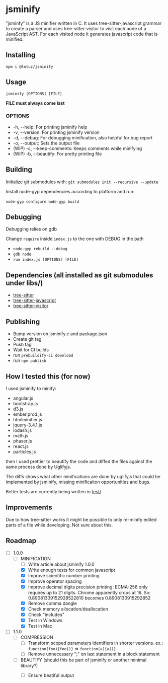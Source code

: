 # jsminify

"jsminfy" is a JS minifier written in C. It uses tree-sitter-javascript grammar
to create a parser and uses tree-sitter-visitor to visit each node of a
JavaScript AST. For each visited node it generates javascript code that is
minified.

## Installing

`npm i @lotuz/jsminify`

## Usage

`jsminify [OPTIONS] [FILE]`

**FILE must always come last**

### OPTIONS

* -h, --help: For printing jsminify help
* -v, --version: For printing jsminify version
* -d, --debug: For debugging minification, also helpful for bug report
* -o, --output: Sets the output file
* (WIP) -c, --keep-comments: Keeps comments while minifying
* (WIP) -b, --beautify: For pretty printing file

## Building

Initialize git submodules with: `git submodules init --recursive --update`

Install node-gyp dependencies according to platform and run:

`node-gyp configure`
`node-gyp build`

## Debugging 

Debugging relies on gdb

Change `require` inside `index.js` to the one with DEBUG in the path

- `node-gyp rebuild --debug`
- `gdb node`
- `run index.js [OPTIONS] [FILE]`

## Dependencies (all installed as git submodules under libs/)

- [tree-sitter](https://github.com/tree-sitter/tree-sitter)
- [tree-sitter-javascript](https://github.com/tree-sitter/tree-sitter-javascript)
- [tree-sitter-visitor](https://github.com/marcel0ll/tree-sitter-visitor)

## Publishing

* Bump version on jsminify.c and package.json
* Create git tag
* Push tag
* Wait for CI builds
* run `prebuildify-ci download`
* run `npm publish`

## How I tested this (for now)

I used jsminify to minify:

- angular.js
- bootstrap.js
- d3.js
- ember.prod.js
- htmlminifier.js
- jquery-3.4.1.js
- lodash.js
- math.js
- phaser.js
- react.js
- particles.js

then I used prettier to beautify the code and diffed the files against the same
process done by Uglifyjs.

The diffs shows what other minifications are done by uglifyjs that could be 
implemented by jsminify, missing minificaiton opportunities and bugs.

Better tests are currently being written in [test/](./test/README.md)

## Improvements

Due to how tree-sitter works it might be possible to only re-minify edited
parts of a file while developing. Not sure about this.

## Roadmap

- [ ] 1.0.0
  * [ ] MINIFICATION
    - [ ] Write article about jsminify 1.0.0
    - [x] Write enough tests for common javascript
    - [x] Improve scientific number printing
    - [x] Improve operator spacing
    - [x] Improve decimal digits precision printing: ECMA-256 only requires up
          to 21 digits. Chrome apparently crops at 16. So:
          0.89081309152928522810 becomes 0.8908130915292852
    - [x] Remove comma dangle
    - [x] Check memory allocation/deallocation
    - [x] Check "includes"
    - [x] Test in Windows
    - [x] Test in Mac

- [ ] 1.1.0
  * [ ] COMPRESSION
    - [ ] Transform scoped parameters identifiers in shorter versions. ex.:
          `function(foo){foo()}` => `function(a){a()}`
    - [ ] Remove unnecessary ";" on last statement in a block statement
  * [ ] BEAUTIFY (should this be part of jsminify or another minimal library?)
    - [ ] Ensure beatiful output


